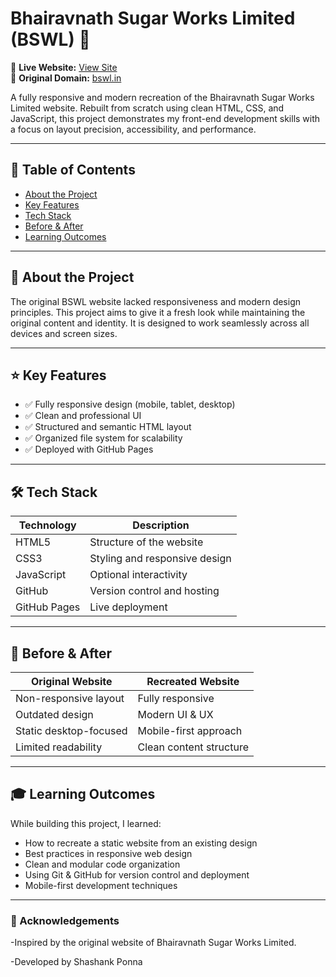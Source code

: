 # Bhairavnath Sugar Works Limited (BSWL) 🌾

🚀 **Live Website:** [View Site](https://shashankponna.github.io/Bhairavnath-Sugar-Works-Limited/)  
🔗 **Original Domain:** [bswl.in](http://bswl.in)

A fully responsive and modern recreation of the Bhairavnath Sugar Works Limited website. Rebuilt from scratch using clean HTML, CSS, and JavaScript, this project demonstrates my front-end development skills with a focus on layout precision, accessibility, and performance.

---

## 📌 Table of Contents

- [About the Project](#about-the-project)
- [Key Features](#key-features)
- [Tech Stack](#tech-stack)
- [Before & After](#before--after)
- [Learning Outcomes](#learning-outcomes)

---

## 📖 About the Project

The original BSWL website lacked responsiveness and modern design principles. This project aims to give it a fresh look while maintaining the original content and identity. It is designed to work seamlessly across all devices and screen sizes.

---

## ⭐ Key Features

- ✅ Fully responsive design (mobile, tablet, desktop)
- ✅ Clean and professional UI
- ✅ Structured and semantic HTML layout
- ✅ Organized file system for scalability
- ✅ Deployed with GitHub Pages

---

## 🛠 Tech Stack

| Technology | Description                    |
|------------|--------------------------------|
| HTML5      | Structure of the website       |
| CSS3       | Styling and responsive design  |
| JavaScript | Optional interactivity         |
| GitHub     | Version control and hosting    |
| GitHub Pages | Live deployment              |

---

## 🔄 Before & After

| Original Website       | Recreated Website      |
|------------------------|------------------------|
| Non-responsive layout  | Fully responsive       |
| Outdated design        | Modern UI & UX         |
| Static desktop-focused | Mobile-first approach  |
| Limited readability    | Clean content structure|

---

## 🎓 Learning Outcomes

While building this project, I learned:

- How to recreate a static website from an existing design
- Best practices in responsive web design
- Clean and modular code organization
- Using Git & GitHub for version control and deployment
- Mobile-first development techniques

---

### 🙌 Acknowledgements

-Inspired by the original website of Bhairavnath Sugar Works Limited.

-Developed by Shashank Ponna

